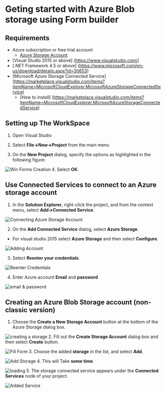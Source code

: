 # Geting started with Azure Blob storage using Form builder

## Requirements

+ Azure subscription or free trial account
  + [Azure Storage Account](https://azure.microsoft.com/en-us/free/)
+ [Visual Studio 2015 or above] (https://www.visualstudio.com/)
+ [.NET Framework 4.5 or above] (https://www.microsoft.com/en-us/download/details.aspx?id=30653)
+ [Microsoft Azure Storage Connected Service] (https://marketplace.visualstudio.com/items?itemName=MicrosoftCloudExplorer.MicrosoftAzureStorageConnectedService) 
  + [How to install] (https://marketplace.visualstudio.com/items?itemName=MicrosoftCloudExplorer.MicrosoftAzureStorageConnectedService)

## Setting up The WorkSpace
1. Open Visual Studio

2. Select **File->New->Project** from the main menu

3. On the **New Project** dialog, specify the options as highlighted in the following figure:

![Win Forms Creation](https://github.com/mohammadahsan/Azure-Blob-Storage/blob/Editing/Images/Project%20dialog.PNG "Creatinga Win forms Project")
4. Select **OK**.

## Use Connected Services to connect to an Azure storage account

1. In the **Solution Explorer**, right-click the project, and from the context menu, select **Add->Connected Service**.

![Connecting Azure Storage Account](https://github.com/mohammadahsan/Azure-Blob-Storage/blob/Editing/Images/Adding%20Connected%20Service.png "Connecting Azure Storage Account")

2. On the **Add Connected Service** dialog, select **Azure Storage**. 
  + For visual studio 2015 select **Azure Storage** and then select **Configure**.

![Adding Account](https://github.com/mohammadahsan/Azure-Blob-Storage/blob/Editing/Images/Cloud%20storage.PNG "Adding Account") 

3. Select **Reenter your credentials**.

![Reenter Credentials](https://github.com/mohammadahsan/Azure-Blob-Storage/blob/Editing/Images/credentials.PNG "Enter")

4. Enter Azure account **Email** and **password**

![email & password](https://github.com/mohammadahsan/Azure-Blob-Storage/blob/Editing/Images/Entering%20Credentials.PNG "email & pass")

## Creating an Azure Blob Storage account (non-classic version)

1. Choose the **Create a New Storage Account** button at the bottom of the Azure Storage dialog box.

![creating a storage](https://github.com/mohammadahsan/Azure-Blob-Storage/blob/Editing/Images/Creating%20Blob%20Storage/Create%20Storage.PNG "create storage account")
2. Fill out the **Create Storage Account** dialog box and then select **Create** button.

![Fill Form](https://github.com/mohammadahsan/Azure-Blob-Storage/blob/Editing/Images/Creating%20Blob%20Storage/Fill%20up%20the%20form.PNG "Fill Form")
3. Choose the added **storage** in the list, and select **Add**.

![Add Storage](https://github.com/mohammadahsan/Azure-Blob-Storage/blob/Editing/Images/Creating%20Blob%20Storage/add%20storage.PNG "Add storage")
4. This will Take **some time**.

![loading](https://github.com/mohammadahsan/Azure-Blob-Storage/blob/Editing/Images/Creating%20Blob%20Storage/Loading%20bar.PNG "loading")
5. The storage connected service appears under the **Connected Services** node of your project.

![Added Service](https://github.com/mohammadahsan/Azure-Blob-Storage/blob/Editing/Images/Creating%20Blob%20Storage/show.PNG "Added Service")
